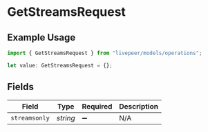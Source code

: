 # GetStreamsRequest

## Example Usage

```typescript
import { GetStreamsRequest } from "livepeer/models/operations";

let value: GetStreamsRequest = {};
```

## Fields

| Field              | Type               | Required           | Description        |
| ------------------ | ------------------ | ------------------ | ------------------ |
| `streamsonly`      | *string*           | :heavy_minus_sign: | N/A                |